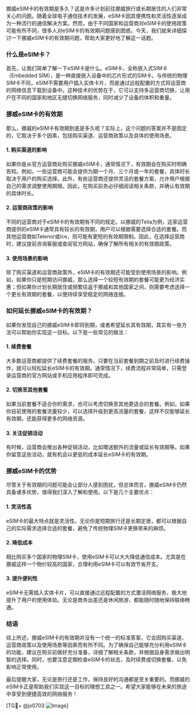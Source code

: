 挪威eSIM卡的有效期是多久？这是许多计划前往挪威旅行或长期居住的人们非常关心的问题。随着全球电子通信技术的发展，eSIM卡因其便携性和灵活性逐渐成为一种流行的通信解决方案。然而，由于不同国家和运营商对eSIM卡的使用政策可能有所不同，很多人对eSIM卡的有效期问题感到困惑。今天，我们就来详细探讨一下挪威eSIM卡的有效期问题，帮助大家更好地了解这一话题。

### 什么是eSIM卡？

首先，让我们简单了解一下eSIM卡是什么。eSIM卡，全称嵌入式SIM卡（Embedded SIM），是一种直接嵌入设备中的芯片形式的SIM卡。与传统的物理SIM卡不同，eSIM不需要用户插入实体卡片，而是通过远程配置的方式将运营商的网络信息下载到设备中。这种技术的优势在于，它可以支持多运营商切换，让用户在不同的国家和地区无缝切换网络服务，同时减少了设备的体积和重量。

### 挪威eSIM卡的有效期

那么，挪威的eSIM卡有效期到底是多久呢？实际上，这个问题的答案并不是固定的，它取决于多个因素，包括购买渠道、运营商政策以及具体的使用场景。

#### 1. 购买渠道的影响

如果你是从官方运营商处购买挪威eSIM卡，通常情况下，有效期会在购买时明确告知。例如，一些运营商可能会提供为期一个月、三个月或一年的套餐，具体时长取决于用户的购买选择。此外，有些运营商还提供灵活的套餐方案，允许用户根据自己的需求调整使用期限。因此，在购买前务必仔细阅读相关条款，并确认有效期的具体时长。

#### 2. 运营商政策的影响

不同的运营商对于eSIM卡的有效期有不同的规定。以挪威的Telia为例，这家运营商提供的eSIM卡通常具有较长的有效期，用户可以根据需要选择合适的套餐。而其他运营商如Telenor或Ice，则可能有更短的有效期限制。因此，在选择运营商时，建议提前咨询客服或查阅官方网站，确保了解所有相关的有效期政策。

#### 3. 使用场景的影响

除了购买渠道和运营商政策外，eSIM卡的有效期还可能受到使用场景的影响。例如，如果你只是短期访问挪威，那么选择一个较短有效期的套餐可能更为经济实惠；但如果你计划长期居住或频繁往返于挪威和其他国家之间，则需要考虑选择一个更长有效期的套餐，以便持续享受稳定的网络连接。

### 如何延长挪威eSIM卡的有效期？

如果你发现自己的挪威eSIM卡即将到期，或者希望延长其有效期，其实有一些方法可以帮助你实现这一目标。以下是一些常见的做法：

#### 1. 续费套餐

大多数运营商都提供了续费套餐的服务。只要在当前套餐到期之前及时进行续费操作，就可以轻松延长eSIM卡的有效期。通常情况下，续费流程非常简单，只需登录运营商的官方网站或手机应用程序即可完成。

#### 2. 切换至其他套餐

如果当前套餐不适合你的需求，也可以考虑切换至其他更适合的套餐。例如，如果你目前使用的套餐流量较少，可以选择升级到更高流量的套餐，这样不仅能够延长有效期，还能获得更多的网络资源。

#### 3. 关注促销活动

有时候，运营商会推出各种促销活动，比如赠送额外的流量或延长有效期等。如果你留意这些活动，就有机会以更低的成本延长eSIM卡的有效期。

### 挪威eSIM卡的优势

尽管关于有效期的问题可能会让部分人感到困扰，但总体而言，挪威eSIM卡仍然具备诸多优势，值得我们深入了解和使用。以下是几个主要优点：

#### 1. 灵活性高

eSIM卡的最大特点就是灵活性。无论你是短期旅行还是长期定居，都可以根据自己的实际需求选择合适的套餐，避免了传统物理SIM卡更换带来的麻烦。

#### 2. 降低成本

相比购买多个国家的物理SIM卡，使用eSIM卡可以大大降低通信成本。尤其是在挪威这样一个物价较高的国家，合理利用eSIM卡可以有效节省开支。

#### 3. 提升便利性

eSIM卡无需插入实体卡片，可以直接通过远程配置的方式激活网络服务，极大地提升了用户的使用体验。无论是商务出差还是休闲旅游，都能随时随地保持联络畅通。

### 结语

综上所述，挪威eSIM卡的有效期并没有一个统一的标准答案，它会因购买渠道、运营商政策以及使用场景等因素而有所不同。为了确保自己能够充分利用eSIM卡的功能，建议在购买前做好充分准备，详细了解相关条款，并根据自身需求做出明智的选择。同时，也要注意定期检查eSIM卡的状态，及时续费或切换套餐，以免影响正常使用。

最后提醒大家，无论是旅行还是工作，保持良好的沟通都是至关重要的。而挪威的eSIM卡正是帮助我们实现这一目标的理想工具之一。希望大家能够在未来的旅途中享受到便捷高效的网络服务！

[TG💪+ @jx0703 ![Image](https://github.com/user-attachments/assets/dbca1d08-cadb-493c-b0ec-ad6f7a83f270)]